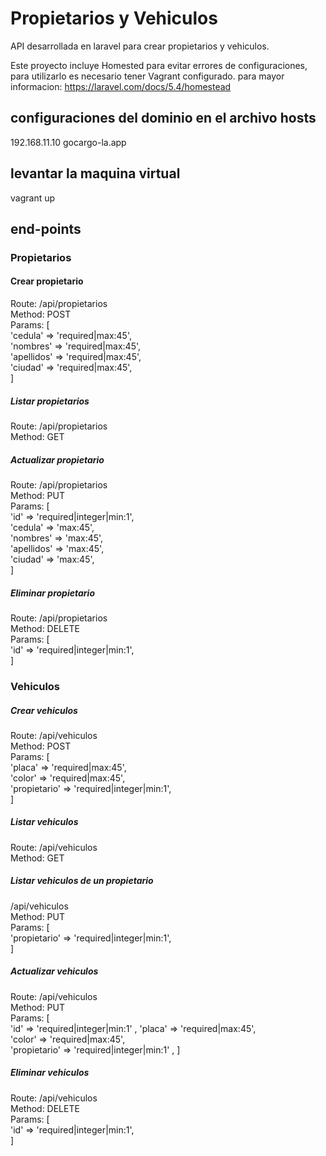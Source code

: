 # Propietarios y Vehiculos
API desarrollada en laravel para crear propietarios y vehiculos.   

Este proyecto incluye Homested para evitar errores de configuraciones, para utilizarlo es necesario tener Vagrant configurado. para mayor informacion: https://laravel.com/docs/5.4/homestead

## configuraciones del dominio en el archivo hosts
192.168.11.10	gocargo-la.app

## levantar la maquina virtual
vagrant up

## end-points

### Propietarios 

#### Crear propietario
Route: /api/propietarios  
Method: POST  
Params: [  
            'cedula' => 'required|max:45',  
            'nombres' => 'required|max:45',  
            'apellidos' => 'required|max:45',  
            'ciudad' => 'required|max:45',  
]

##### Listar propietarios
Route: /api/propietarios  
Method: GET

##### Actualizar propietario
Route: /api/propietarios  
Method: PUT  
Params: [  
            'id' => 'required|integer|min:1',  
            'cedula' => 'max:45',  
            'nombres' => 'max:45',  
            'apellidos' => 'max:45',  
            'ciudad' => 'max:45',  
]

##### Eliminar propietario
Route: /api/propietarios  
Method: DELETE  
Params: [  
            'id' => 'required|integer|min:1',  
]


### Vehiculos

##### Crear vehiculos
Route: /api/vehiculos  
Method: POST  
Params: [  
            'placa' => 'required|max:45',  
            'color' => 'required|max:45',  
            'propietario' => 'required|integer|min:1',  
]

##### Listar vehiculos
Route: /api/vehiculos  
Method: GET  

##### Listar vehiculos de un propietario
/api/vehiculos  
Method: PUT  
Params: [  
            'propietario' => 'required|integer|min:1',  
]  

##### Actualizar vehiculos
Route: /api/vehiculos  
Method: PUT  
Params: [  
            'id' => 'required|integer|min:1'  ,
            'placa' => 'required|max:45',  
            'color' => 'required|max:45',  
            'propietario' => 'required|integer|min:1'  ,
]  

##### Eliminar vehiculos
Route: /api/vehiculos  
Method: DELETE  
Params: [  
            'id' => 'required|integer|min:1',  
]  
